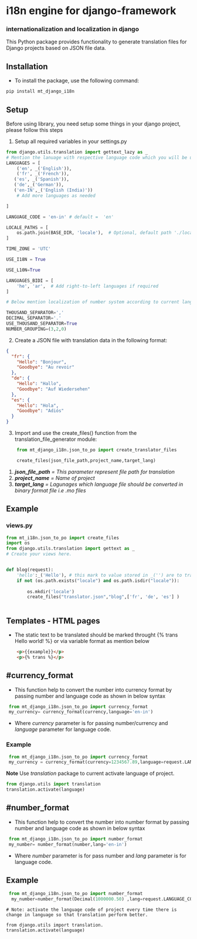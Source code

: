 # i18n engine for django-framework
###  internationalization and localization in django

This Python package provides functionality to generate translation files for Django projects based on JSON file data.

## Installation

* To install the package, use the following command:

```cmd
pip install mt_django_i18n
```
## Setup
Before using library, you need setup some things in your django project, please follow this steps

1. Setup all required variables in your settings.py
```py
from django.utils.translation import gettext_lazy as _
# Mention the lanuage with respective language code which you will be using in your project
LANGUAGES = [
    ('en', _('English')),
    ('fr', _('French')),
   ('es', _('Spanish')),
   ('de',_('German')),
   ('en-IN',_('English (India)'))
    # Add more languages as needed

]

LANGUAGE_CODE = 'en-in' # default =  'en'

LOCALE_PATHS = [
    os.path.join(BASE_DIR, 'locale'),  # Optional, default path './locales' folder
]

TIME_ZONE = 'UTC'

USE_I18N = True

USE_L10N=True

LANGUAGES_BIDI = [
    'he', 'ar',  # Add right-to-left languages if required
]

# Below mention localization of number system according to current language code of project

THOUSAND_SEPARATOR=','
DECIMAL_SEPARATOR='.'
USE_THOUSAND_SEPARATOR=True
NUMBER_GROUPING=(3,2,0)

```
2. Create a JSON file with translation data in the following format:

```json
{
  "fr": {
    "Hello": "Bonjour",
    "Goodbye": "Au revoir"
  },
  "de": {
    "Hello": "Hallo",
    "Goodbye": "Auf Wiedersehen"
  },
  "es": {
    "Hello": "Hola",
    "Goodbye": "Adiós"
  }
}
```

3. Import and use the create_files() function from the translation_file_generator module:
```py
    from mt_django_i18n.json_to_po import create_translator_files

    create_files(json_file_path,project_name,target_lang)

```
1. _**json_file_path** = This parameter represent file path for translation_
2. _**project_name** = Name of project_ 
3. _**target_lang** = Lagunages which language file should be converted in binary format file i.e .mo files_

## Example
### views.py
```py
from mt_i18n.json_to_po import create_files
import os
from django.utils.translation import gettext as _
# Create your views here.


def blog(request):
    'hello':_('Hello'), # this mark to value stored in _('') are to translated 
    if not (os.path.exists("locale") and os.path.isdir("locale")):
        
        os.mkdir('locale')
        create_files("translator.json","blog",['fr', 'de', 'es'] )
    
```

## Templates - HTML pages
* The static text to be translated should be marked throught {% trans Hello world! %} or via variable format
as mention below 
```html
    <p>{{example}}</p>
    <p>{% trans %}</p>
```
## #currency_format
* This function help to convert the number into currency format by passing number and language code as shown in below syntax

```py
 from mt_django_i18n.json_to_po import currency_format
 my_currency= currency_format(currency,language='en-in') 
```
* Where _currency_ parameter is for passing number/currency and _language_ parameter for language code.

### Example
```py
 from mt_django_i18n.json_to_po import currency_format
 my_currency = currency_format(currency=1234567.89,language=request.LANGUAGE_CODE) 
```
**Note**
Use _translation_ package to current activate language of project.

```py
from django.utils import translation
translation.activate(language)
```

## #number_format
* This function help to convert the number into number format by passing number and language code as shown in below syntax

```py
 from mt_django_i18n.json_to_po import number_format
 my_number= number_format(number,lang='en-in')
```
* Where _number_ parameter is for pass number and _lang_ parameter is for language code.

## Example
```py
 from mt_django_i18n.json_to_po import number_format 
  my_number=number_format(Decimal(1000000.50) ,lang=request.LANGUAGE_CODE)
```
```note
# Note: activate the language code of project every time there is
change in language so that translation perform better. 

from django.utils import translation.
translation.activate(language)
``` 
